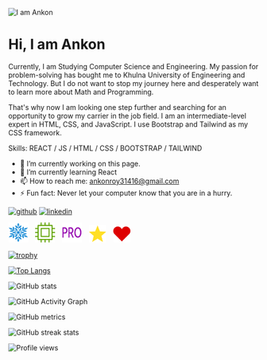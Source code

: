 ![I am Ankon](https://drive.google.com/file/d/1fZLhKeH2dHEu5ilxN2osTlDBHthFIB-j/view?usp=share_link)

# Hi, I am Ankon

Currently, I am Studying Computer Science and Engineering. My passion for problem-solving has bought me to Khulna University of Engineering and Technology. But I do not want to stop my journey here and desperately want to learn more about Math and Programming.

That's why now I am looking one step further and searching for an opportunity to grow my carrier in the job field. I am an intermediate-level expert in HTML, CSS, and JavaScript. I use Bootstrap and Tailwind as my CSS framework.

Skills: REACT / JS / HTML / CSS / BOOTSTRAP / TAILWIND

- 🔭 I’m currently working on this page. 
- 🌱 I’m currently learning React 
- 📫 How to reach me: ankonroy31416@gmail.com 
- ⚡ Fun fact: Never let your computer know that you are in a hurry. 


[<img src='https://cdn.jsdelivr.net/npm/simple-icons@3.0.1/icons/github.svg' alt='github' height='40'>](https://github.com/ankonroy)  [<img src='https://cdn.jsdelivr.net/npm/simple-icons@3.0.1/icons/linkedin.svg' alt='linkedin' height='40'>](https://www.linkedin.com/in/ankon-roy/)  

<a href='https://archiveprogram.github.com/'><img src='https://raw.githubusercontent.com/acervenky/animated-github-badges/master/assets/acbadge.gif' width='40' height='40'></a> <a href='https://docs.github.com/en/developers'><img src='https://raw.githubusercontent.com/acervenky/animated-github-badges/master/assets/devbadge.gif' width='40' height='40'></a> <a href='https://github.com/pricing'><img src='https://raw.githubusercontent.com/acervenky/animated-github-badges/master/assets/pro.gif' width='40' height='40'></a> <a href='https://stars.github.com/'><img src='https://raw.githubusercontent.com/acervenky/animated-github-badges/master/assets/starbadge.gif' width='35' height='35'></a> <a href='https://docs.github.com/en/github/supporting-the-open-source-community-with-github-sponsors'><img src='https://raw.githubusercontent.com/acervenky/animated-github-badges/master/assets/sponsorbadge.gif' width='35' height='35'></a> 

[![trophy](https://github-profile-trophy.vercel.app/?username=ankonroy)](https://github.com/ryo-ma/github-profile-trophy)

[![Top Langs](https://github-readme-stats.vercel.app/api/top-langs/?username=ankonroy)](https://github.com/anuraghazra/github-readme-stats)

![GitHub stats](https://github-readme-stats.vercel.app/api?username=ankonroy&show_icons=true&count_private=true)  

![GitHub Activity Graph](https://activity-graph.herokuapp.com/graph?username=ankonroy)  

![GitHub metrics](https://metrics.lecoq.io/ankonroy)  

![GitHub streak stats](https://streak-stats.demolab.com/?user=ankonroy)  

![Profile views](https://gpvc.arturio.dev/ankonroy)  
